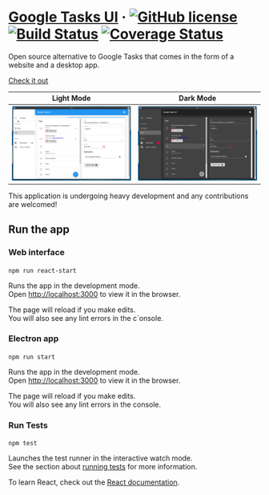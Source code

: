 # [Google Tasks UI](https://googletasksui.com) &middot; [![GitHub license](https://img.shields.io/badge/license-MIT-blue.svg)](https://github.com/bajcmartinez/google-tasks-ui/blob/master/LICENSE) [![Build Status](https://travis-ci.org/bajcmartinez/google-tasks-ui.svg?branch=master)](https://travis-ci.org/bajcmartinez/google-tasks-ui) [![Coverage Status](https://coveralls.io/repos/github/bajcmartinez/google-tasks-ui/badge.svg)](https://coveralls.io/github/bajcmartinez/google-tasks-ui)

Open source alternative to Google Tasks that comes in the form of a website and a desktop app.

[Check it out](https://googletasksui.com)

| Light Mode | Dark Mode |
------|------
![All Tasks](assets/demo.png) | ![All Tasks](assets/demo-dark.png)


This application is undergoing heavy development and any contributions are welcomed!

## Run the app

### Web interface 
  
`npm run react-start`

Runs the app in the development mode.<br>
Open [http://localhost:3000](http://localhost:3000) to view it in the browser.

The page will reload if you make edits.<br>
You will also see any lint errors in the c`onsole.

### Electron app 

`npm run start`

Runs the app in the development mode.<br>
Open [http://localhost:3000](http://localhost:3000) to view it in the browser.

The page will reload if you make edits.<br>
You will also see any lint errors in the console.

### Run Tests 

`npm test`

Launches the test runner in the interactive watch mode.<br>
See the section about [running tests](https://facebook.github.io/create-react-app/docs/running-tests) for more information.

To learn React, check out the [React documentation](https://reactjs.org/).
